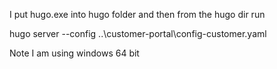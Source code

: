  
I put hugo.exe into hugo folder and then from the hugo dir run  


hugo server --config ..\customer-portal\config-customer.yaml


Note I am using windows 64 bit
